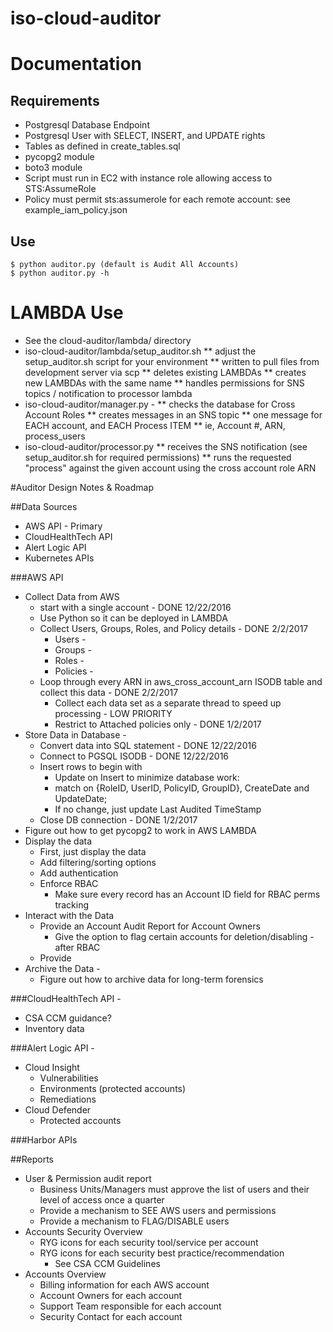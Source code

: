 # iso-cloud-auditor

# Documentation
## Requirements
* Postgresql Database Endpoint
* Postgresql User with SELECT, INSERT, and UPDATE rights
* Tables as defined in create_tables.sql
* pycopg2 module
* boto3 module
* Script must run in EC2 with instance role allowing access to STS:AssumeRole
* Policy must permit sts:assumerole for each remote account: see example_iam_policy.json
## Use
    $ python auditor.py (default is Audit All Accounts)
    $ python auditor.py -h 

# LAMBDA Use
* See the cloud-auditor/lambda/ directory
* iso-cloud-auditor/lambda/setup_auditor.sh
** adjust the setup_auditor.sh script for your environment
** written to pull files from development server via scp
** deletes existing LAMBDAs
** creates new LAMBDAs with the same name
** handles permissions for SNS topics / notification to processor lambda
* iso-cloud-auditor/manager.py - 
** checks the database for Cross Account Roles
** creates messages in an SNS topic
** one message for EACH account, and EACH Process ITEM
** ie, Account #, ARN, process_users
* iso-cloud-auditor/processor.py
** receives the SNS notification (see setup_auditor.sh for required permissions)
** runs the requested "process" against the given account using the cross account role ARN

#Auditor Design Notes & Roadmap

##Data Sources
* AWS API - Primary 
* CloudHealthTech API
* Alert Logic API
* Kubernetes APIs

###AWS API
* Collect Data from AWS 
  * start with a single account - DONE 12/22/2016
  * Use Python so it can be deployed in LAMBDA
  * Collect Users, Groups, Roles, and Policy details - DONE 2/2/2017
  	* Users -
    * Groups - 
    * Roles - 
    * Policies - 
  * Loop through every ARN in aws_cross_account_arn ISODB table and collect this data - DONE 2/2/2017       
	* Collect each data set as a separate thread to speed up processing - LOW PRIORITY
	* Restrict to Attached policies only - DONE 1/2/2017
* Store Data in Database - 
	* Convert data into SQL statement - DONE 12/22/2016
	* Connect to PGSQL ISODB - DONE 12/22/2016
	* Insert rows to begin with
	  * Update on Insert to minimize database work: 
	  * match on {RoleID, UserID, PolicyID, GroupID}, CreateDate and UpdateDate; 
	  * If no change, just update Last Audited TimeStamp
	* Close DB connection - DONE 1/2/2017
* Figure out how to get pycopg2 to work in AWS LAMBDA 
* Display the data
	* First, just display the data
	* Add filtering/sorting options
	* Add authentication
	* Enforce RBAC 
		* Make sure every record has an Account ID field for RBAC perms tracking
* Interact with the Data
	* Provide an Account Audit Report for Account Owners
		* Give the option to flag certain accounts for deletion/disabling - after RBAC
	* Provide 
* Archive the Data - 
	* Figure out how to archive data for long-term forensics 

###CloudHealthTech API -
* CSA CCM guidance?
* Inventory data

###Alert Logic API - 
* Cloud Insight
  * Vulnerabilities
  * Environments (protected accounts)
  * Remediations
* Cloud Defender
  * Protected accounts

###Harbor APIs

##Reports
* User & Permission audit report
  * Business Units/Managers must approve the list of users and their level of access once a quarter
  * Provide a mechanism to SEE AWS users and permissions
  * Provide a mechanism to FLAG/DISABLE users
* Accounts Security Overview
  * RYG icons for each security tool/service per account
  * RYG icons for each security best practice/recommendation 
    * See CSA CCM Guidelines
* Accounts Overview
  * Billing information for each AWS account
  * Account Owners for each account
  * Support Team responsible for each account
  * Security Contact for each account
  
